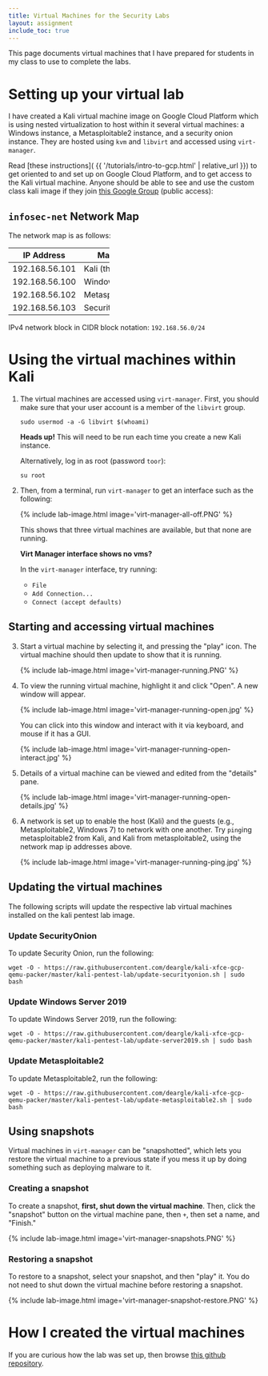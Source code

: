 ```yaml
---
title: Virtual Machines for the Security Labs
layout: assignment
include_toc: true
---
```


<style>
.language-ascii-noshadows {
    display: block;
    unicode-bidi: embed;
    font-family: monospace;
    white-space: pre;
    font-family: "Lucida Console", Monaco, monospace;
    letter-spacing: -0.2em;
    line-height: 0.8em;
}

</style>

This page documents virtual machines that I have prepared for students in my class to use to complete the labs.


# Setting up your virtual lab

I have created a Kali virtual machine image on Google Cloud Platform which is using nested virtualization to host within it several virtual machines:
a Windows instance, a Metasploitable2 instance, and a security onion instance. They are hosted using `kvm` and `libvirt` and accessed using `virt-manager`.

Read [these instructions]( {{ '/tutorials/intro-to-gcp.html' | relative_url }}) to get oriented to and set up on Google Cloud Platform, and to get access to the Kali virtual machine.
Anyone should be able to see and use the custom class kali image if they join [this Google Group](https://groups.google.com/forum/#!forum/infosec-management/join) (public access):

## `infosec-net` Network Map

The network map is as follows:

<div style='width:40%'>
    <table class='table'>
        <thead>
            <tr>
                <th>IP Address</th>
                <th>Machine</th>
                <th>Login</th>
                <th>Password</th>
            </tr>
        </thead>
        <tbody>
        <tr>
            <td>192.168.56.101</td>
            <td>Kali (the host)</td>
            <td>root</td>
            <td>toor</td>
        </tr>        
        <tr>
            <td>192.168.56.100</td>
            <td>Windows 19</td>
            <td>Labuser</td>
            <td>Passw0rd!</td>
        </tr>        
        <tr>
            <td>192.168.56.102</td>
            <td>Metasploitable2</td>
            <td>msfadmin</td>
            <td>msfadmin</td>
        </tr>
        <tr>
            <td>192.168.56.103</td>
            <td>Security Onion</td>
            <td>securityonion</td>
            <td>Password1</td>
        </tr>
        </tbody>
    </table>
</div>

IPv4 network block in CIDR block notation: <code>192.168.56.0/24</code>


# Using the virtual machines within Kali

1.  The virtual machines are accessed using `virt-manager`. First, you should make
    sure that your user account is a member of the `libvirt` group.

        sudo usermod -a -G libvirt $(whoami)

    <div class='alert alert-danger'><strong>Heads up!</strong> This will need to be run each time you create a new Kali instance.</div>

    Alternatively, log in as root (password `toor`):

        su root

2.  Then, from a terminal, run `virt-manager` to get an interface such as the following:

    {% include lab-image.html image='virt-manager-all-off.PNG' %}

    This shows that three virtual machines are available, but that none are running.

    <div class='alert alert-info'><strong>Virt Manager interface shows no vms?</strong><p>In the <code>virt-manager</code> interface,
    try running:</p>
    <ul>
    <li><code>File</code></li>
    <li><code>Add Connection...</code></li>
    <li><code>Connect (accept defaults)</code></li>
    </ul>
    </div>



## Starting and accessing virtual machines

3.  Start a virtual machine by selecting it, and pressing the "play" icon. The virtual machine should
    then update to show that it is running.

    {% include lab-image.html image='virt-manager-running.PNG' %}

4.  To view the running virtual machine, highlight it and click "Open". A new window
    will appear.

    {% include lab-image.html image='virt-manager-running-open.jpg' %}

    You can click into this window and interact with it via keyboard, and mouse if it has a GUI.

    {% include lab-image.html image='virt-manager-running-open-interact.jpg' %}

5.  Details of a virtual machine can be viewed and edited from the "details" pane.

    {% include lab-image.html image='virt-manager-running-open-details.jpg' %}

6.  A network is set up to enable the host (Kali) and the guests (e.g., Metasploitable2, Windows 7) to network with one another.
    Try `ping`ing metasploitable2 from Kali, and Kali from metasploitable2, using the network map ip addresses above.


    {% include lab-image.html image='virt-manager-running-ping.jpg' %}



## Updating the virtual machines

The following scripts will update the respective lab virtual machines installed
on the kali pentest lab image.

### Update SecurityOnion

To update Security Onion, run the following:

    wget -O - https://raw.githubusercontent.com/deargle/kali-xfce-gcp-qemu-packer/master/kali-pentest-lab/update-securityonion.sh | sudo bash

### Update Windows Server 2019

To update Windows Server 2019, run the following:

    wget -O - https://raw.githubusercontent.com/deargle/kali-xfce-gcp-qemu-packer/master/kali-pentest-lab/update-server2019.sh | sudo bash

### Update Metasploitable2

To update Metasploitable2, run the following:

    wget -O - https://raw.githubusercontent.com/deargle/kali-xfce-gcp-qemu-packer/master/kali-pentest-lab/update-metasploitable2.sh | sudo bash





## Using snapshots

Virtual machines in `virt-manager` can be "snapshotted", which lets you restore the virtual machine to a previous state if you mess it up by doing something such as deploying malware to it.


### Creating a snapshot

To create a snapshot, **first, shut down the virtual machine**. Then, click the "snapshot" button on the virtual machine pane, then `+`, then set a name, and "Finish."

{% include lab-image.html image='virt-manager-snapshots.PNG' %}


### Restoring a snapshot

To restore to a snapshot, select your snapshot, and then "play" it. You do not need to shut down the virtual machine before restoring a snapshot.

{% include lab-image.html image='virt-manager-snapshot-restore.PNG' %}



# How I created the virtual machines

If you are curious how the lab was set up, then browse [this github repository](https://github.com/deargle/kali-xfce-gcp-qemu-packer).
